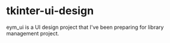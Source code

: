 # tkinter-ui-design

eym_ui is a UI  design project that I've been preparing for library management project.
